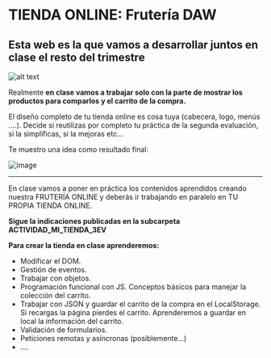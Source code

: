 # TIENDA ONLINE: Frutería DAW

## Esta web es la que vamos a desarrollar juntos en clase el resto del trimestre

![alt text](image.png)

Realmente **en clase vamos a trabajar solo con la parte de mostrar los productos para comparlos y el carrito de la compra.** 

El diseño completo de tu tienda online es cosa tuya (cabecera, logo, menús ....). Decide si reutilizas por completo tu práctica de la segunda evaluación, si la simplificas, si la mejoras etc...

Te muestro una idea como resultado final:

![image](https://user-images.githubusercontent.com/91023374/233855614-b4d400d0-657d-44e1-b347-19fa8fc09f70.png)



___
En clase vamos a poner en práctica los contenidos aprendidos creando nuestra FRUTERÍA ONLINE y deberás ir trabajando en paralelo en TU PROPIA TIENDA ONLINE.

**Sigue la indicaciones publicadas en la subcarpeta ACTIVIDAD_MI_TIENDA_3EV**

**Para crear la tienda en clase aprenderemos:**
- Modificar el DOM. 
- Gestión de eventos.
- Trabajar con objetos.
- Programación funcional con JS. Conceptos básicos para manejar la colección del carrito.
- Trabajar con JSON y guardar el carrito de la compra en el LocalStorage. Si recargas la página pierdes el carrito. Aprenderemos a guardar en local la información del carrito.
- Validación de formularios.
- Peticiones remotas y asíncronas (posiblemente...) 
- ....



